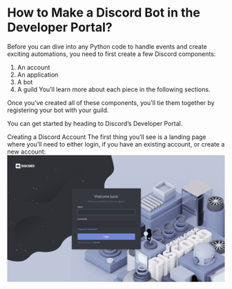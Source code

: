 # How to Make a Discord Bot in the Developer Portal?

Before you can dive into any Python code to handle events and create exciting automations, you need to first create a few Discord components:

1. An account
2. An application
3. A bot
4. A guild
You’ll learn more about each piece in the following sections.

Once you’ve created all of these components, you’ll tie them together by registering your bot with your guild.

You can get started by heading to Discord’s Developer Portal.

Creating a Discord Account
The first thing you’ll see is a landing page where you’ll need to either login, if you have an existing account, or create a new account:
<img src="./readme/img1.webp"/>
